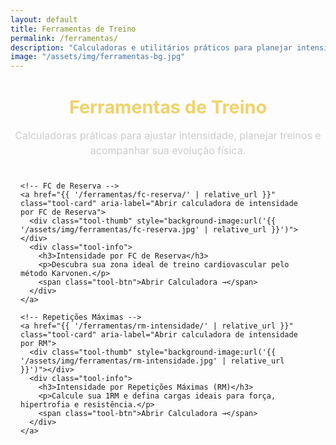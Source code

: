 ```yaml
---
layout: default
title: Ferramentas de Treino
permalink: /ferramentas/
description: "Calculadoras e utilitários práticos para planejar intensidade, carga e frequência de treino com base científica."
image: "/assets/img/ferramentas-bg.jpg"
---
```


<section class="tools-hero">
  <h1>Ferramentas de Treino</h1>
  <p>Calculadoras práticas para ajustar intensidade, planejar treinos e acompanhar sua evolução física.</p>
</section>

<section class="tools-list">
  <div class="tools-grid">

    <!-- FC de Reserva -->
    <a href="{{ '/ferramentas/fc-reserva/' | relative_url }}" class="tool-card" aria-label="Abrir calculadora de intensidade por FC de Reserva">
      <div class="tool-thumb" style="background-image:url('{{ '/assets/img/ferramentas/fc-reserva.jpg' | relative_url }}')"></div>
      <div class="tool-info">
        <h3>Intensidade por FC de Reserva</h3>
        <p>Descubra sua zona ideal de treino cardiovascular pelo método Karvonen.</p>
        <span class="tool-btn">Abrir Calculadora →</span>
      </div>
    </a>

    <!-- Repetições Máximas -->
    <a href="{{ '/ferramentas/rm-intensidade/' | relative_url }}" class="tool-card" aria-label="Abrir calculadora de intensidade por RM">
      <div class="tool-thumb" style="background-image:url('{{ '/assets/img/ferramentas/rm-intensidade.jpg' | relative_url }}')"></div>
      <div class="tool-info">
        <h3>Intensidade por Repetições Máximas (RM)</h3>
        <p>Calcule sua 1RM e defina cargas ideais para força, hipertrofia e resistência.</p>
        <span class="tool-btn">Abrir Calculadora →</span>
      </div>
    </a>

  </div>
</section>

<style>
/* === FERRAMENTAS === */
.tools-hero{ text-align:center; margin:2rem auto 1.5rem; max-width:850px; }
.tools-hero h1{ color:#f0d26a; font-size:1.8rem; margin-bottom:.5rem; }
.tools-hero p{ color:#ccc; font-size:1rem; line-height:1.5; }

.tools-list{ max-width:900px; margin:1rem auto 3rem; padding:0 1rem; }
.tools-grid{ display:grid; gap:1.5rem; grid-template-columns:repeat(auto-fit,minmax(280px,1fr)); }

.tool-card{
  background:#0f0f0f;
  border:1px solid #1f1f1f;
  border-radius:16px;
  overflow:hidden;
  text-decoration:none;
  color:#fff;
  display:flex;
  flex-direction:column;
  transition:.25s ease;
}
.tool-card:hover{ transform:translateY(-3px); border-color:#d62828; }

/* ★ Corrigido: garante altura da imagem */
.tool-thumb{
  position:relative; width:100%;
  background-size:cover; background-position:center;
  filter:brightness(.9);
  min-height:180px;
  aspect-ratio:16/9;
}
@supports not (aspect-ratio: 1) {
  .tool-thumb::before{ content:""; display:block; padding-top:56.25%; }
}

.tool-info{
  padding:1rem;
  display:flex;
  flex-direction:column;
  gap:.4rem;
}
.tool-info h3{ color:#f0d26a; font-size:1.1rem; margin-bottom:.2rem; }
.tool-info p{ color:#bbb; font-size:.9rem; line-height:1.4; }
.tool-btn{ margin-top:.6rem; color:#d62828; font-weight:600; font-size:.9rem; }
</style>

